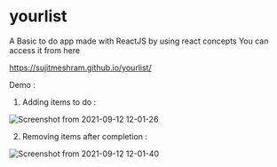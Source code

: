 # yourlist

A Basic to do app made with ReactJS by using react concepts
You can access it from here


https://sujitmeshram.github.io/yourlist/


Demo :
1. Adding items to do :


  ![Screenshot from 2021-09-12 12-01-26](https://user-images.githubusercontent.com/71513291/132974673-5555535b-6183-4789-8e27-708247f3155f.png)
  
  
2. Removing items after completion :
  

  ![Screenshot from 2021-09-12 12-01-40](https://user-images.githubusercontent.com/71513291/132974872-d7394e9a-9b83-429d-922e-91feb5ffad14.png)

